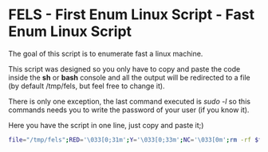 # FELS - First Enum Linux Script - Fast Enum Linux Script

The goal of this script is to enumerate fast a linux machine.

This script was designed so you only have to copy and paste the code inside the **sh** or **bash** console and all the output will be redirected to a file (by default /tmp/fels, but feel free to change it).

There is only one exception, the last command executed is *sudo -l* so this commands needs you to write the password of your user (if you know it).

Here you have the script in one line, just copy and paste it;)
```bash
file="/tmp/fels";RED='\033[0;31m';Y='\033[0;33m';NC='\033[0m';rm -rf $file;printf $Y"[+] "$RED"System info\n"$NC >> $file;uname -a 2>/dev/null >> $file;printf $Y"[+] "$RED"nc, wget, curl, ping, gcc, gdb, base64?\n"$NC >> $file;which nc wget curl ping gcc make gdb base64 2>/dev/null >> $file;printf $Y"[+] "$RED"Hostname, hosts and DNS\n"$NC >> $file;cat /etc/hostname /etc/hosts /etc/resolv.conf 2>/dev/null >> $file;printf $Y"[+] "$RED"My username and groups\n"$NC >> $file;whoami 2>/dev/null >> $file;groups 2>/dev/null >> $file;printf $Y"[+] "$RED"Files inside HOME (limit 20)\n"$NC >> $file;ls -la $HOME 2>/dev/null | head -n 20 >> $file;printf $Y"[+] "$RED"Do I hace PGP keys?\n"$NC >> $file;gpg --list-keys 2>/dev/null >> $file;printf $Y"[+] "$RED"Users with console\n"$NC >> $file;cat /etc/passwd | grep "sh$" >> $file;printf $Y"[+] "$RED"20 First files of /home\n"$NC >> $file;find /home -type f -printf "%f\t%p\t%u\t%g\t%m\n" 2>/dev/null | column -t | head -n 20 >> $file;printf $Y"[+] "$RED"Any file inside accesible .ssh directory?\n"$NC >> $file;find  /home -name .ssh 2>/dev/null -exec ls -laR {} \; >> $file;printf $Y"[+] "$RED"Environment\n"$NC >> $file;env 2>/dev/null >> $file;printf $Y"[+] "$RED"Cleaned proccesses\n"$NC >> $file;ps -ef 2>/dev/null | grep -v "\[" >> $file;printf $Y"[+] "$RED"Networks\n"$NC >> $file;ifconfig 2>/dev/null >> $file;printf $Y"[+] "$RED"Ports\n"$NC >> $file;netstat -punta 2>/dev/null >> $file;printf $Y"[+] "$RED"SUID files\n"$NC >> $file;find / -perm -4000 2>/dev/null >> $file;printf $Y"[+] "$RED"GUID files\n"$NC >> $file;find / -perm -g=s -type f 2>/dev/null >> $file;printf $Y"[+] "$RED"Capabilities\n"$NC >> $file;getcap -r / 2>/dev/null >> $file;printf $Y"[+] "$RED"Can I sniff with tcpdump?\n"$NC >> $file;timeout 1 tcpdump >> $file 2>&1;printf $Y"[+] "$RED"Find IPs inside logs\n"$NC >> $file;grep -a -R -o '[0-9]\{1,3\}\.[0-9]\{1,3\}\.[0-9]\{1,3\}\.[0-9]\{1,3\}' /var/log/ 2>/dev/null | sort | uniq >> $file;printf $Y"[+] "$RED"Find password string inside /home, /var/www, /var/log\n"$NC >> $file;grep -lri "password" /home /var/www /var/log 2>/dev/null >> $file;printf $Y"[+] "$RED"Sudo -l (you need to puts the password and the result appear in console)\n"$NC >> $file;sudo -l ;
```